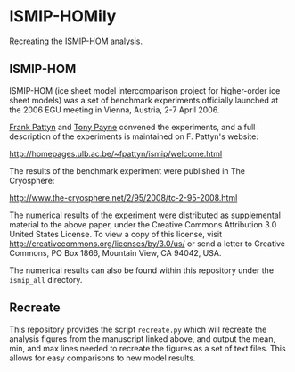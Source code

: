 ISMIP-HOMily
============

Recreating the ISMIP-HOM analysis. 


ISMIP-HOM
---------

ISMIP-HOM (ice sheet model intercomparison project for higher-order ice sheet
models) was a set of benchmark experiments officially launched at the 2006 EGU
meeting in Vienna, Austria, 2-7 April 2006. 

[Frank Pattyn][pattyn] and [Tony Payne][payne] convened the experiments, and a
full description of the experiments is maintained on F. Pattyn's website:

<http://homepages.ulb.ac.be/~fpattyn/ismip/welcome.html>

The results of the benchmark experiment were published in The Cryosphere:

<http://www.the-cryosphere.net/2/95/2008/tc-2-95-2008.html>

The numerical results of the experiment were distributed as supplemental
material to the above paper, under the Creative Commons Attribution 3.0 United
States License. To view a copy of this license, visit
<http://creativecommons.org/licenses/by/3.0/us/> or send a letter to Creative
Commons, PO Box 1866, Mountain View, CA 94042, USA.

The numerical results can also be found within this repository under the
`ismip_all` directory. 


Recreate
--------

This repository provides the script `recreate.py` which will recreate the
analysis figures from the manuscript linked above, and output the mean, min, and
max lines needed to recreate the figures as a set of text files. This allows for
easy comparisons to new model results. 





[pattyn]: http://homepages.ulb.ac.be/~fpattyn
[payne]: http://www.ggy.bris.ac.uk/geography/staff/staff_payne.html
